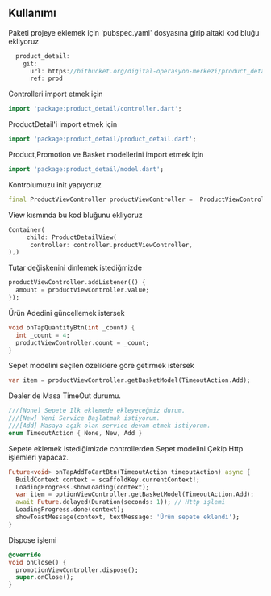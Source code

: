 <!-- 
Türkcell Siparişim uygulamasının ürün profil ekranının detay kısmını kapsamaktadır. 
-->

## Kullanımı

Paketi projeye eklemek için 'pubspec.yaml' dosyasına girip altaki kod bluğu ekliyoruz 
```dart
  product_detail:
    git:
      url: https://bitbucket.org/digital-operasyon-merkezi/product_detail_package.git
      ref: prod
```

Controlleri import etmek için
```dart
import 'package:product_detail/controller.dart';
```

ProductDetail'i import etmek için
```dart
import 'package:product_detail/product_detail.dart';
```

Product,Promotion ve Basket modellerini import etmek için 
```dart
import 'package:product_detail/model.dart';
```

Kontrolumuzu init yapıyoruz
```dart
final ProductViewController productViewController =  ProductViewController(orderItem,productDetailModel);
```

View kısmında bu kod bluğunu ekliyoruz
```dart
Container(
     child: ProductDetailView(
      controller: controller.productViewController,
),)
```

Tutar değişkenini dinlemek istediğmizde
```dart
productViewController.addListener(() {   
  amount = productViewController.value;
});
```
 
Ürün Adedini güncellemek istersek
```dart
void onTapQuantityBtn(int _count) {
  int _count = 4;
  productViewController.count = _count;
}
```

Sepet modelini seçilen özeliklere göre getirmek istersek
```dart
var item = productViewController.getBasketModel(TimeoutAction.Add);
```

Dealer de Masa TimeOut durumu.
```dart
///[None] Sepete Ilk eklemede ekleyeceğmiz durum.
///[New] Yeni Service Başlatmak istiyorum.
///[Add] Masaya açık olan service devam etmek istiyorum.
enum TimeoutAction { None, New, Add }
```

Sepete eklemek istediğimizde controllerden Sepet modelini Çekip Http işlemleri yapacaz.
```dart
Future<void> onTapAddToCartBtn(TimeoutAction timeoutAction) async {
  BuildContext context = scaffoldKey.currentContext!;
  LoadingProgress.showLoading(context);
  var item = optionViewController.getBasketModel(TimeoutAction.Add);
  await Future.delayed(Duration(seconds: 1)); // Http işlemi
  LoadingProgress.done(context);
  showToastMessage(context, textMessage: 'Ürün sepete eklendi');
}
```

Dispose işlemi
```dart
@override
void onClose() {
  promotionViewController.dispose();   
  super.onClose();
}
```
